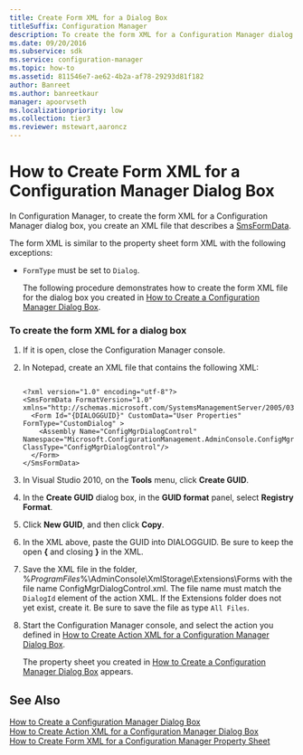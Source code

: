 ```yaml
---
title: Create Form XML for a Dialog Box
titleSuffix: Configuration Manager
description: To create the form XML for a Configuration Manager dialog box, you create an XML file that describes an SmsFormData.
ms.date: 09/20/2016
ms.subservice: sdk
ms.service: configuration-manager
ms.topic: how-to
ms.assetid: 811546e7-ae62-4b2a-af78-29293d81f182
author: Banreet
ms.author: banreetkaur
manager: apoorvseth
ms.localizationpriority: low
ms.collection: tier3
ms.reviewer: mstewart,aaroncz 
---
```

# How to Create Form XML for a Configuration Manager Dialog Box
In Configuration Manager, to create the form XML for a Configuration Manager dialog box, you create an XML file that describes a [SmsFormData](/previous-versions/system-center/developer/cc147304(v=msdn.10)).  

 The form XML is similar to the property sheet form XML with the following exceptions:  

- `FormType` must be set to `Dialog`.  

  The following procedure demonstrates how to create the form XML file for the dialog box you created in [How to Create a Configuration Manager Dialog Box](../../../../develop/core/servers/console/how-to-create-a-configuration-manager-dialog-box.md).  

### To create the form XML for a dialog box  

1.  If it is open, close the Configuration Manager console.  

2.  In Notepad, create an XML file that contains the following XML:  

    ```  

    <?xml version="1.0" encoding="utf-8"?>  
    <SmsFormData FormatVersion="1.0" xmlns="http://schemas.microsoft.com/SystemsManagementServer/2005/03/ConsoleFramework">  
      <Form Id="{DIALOGGUID}" CustomData="User Properties" FormType="CustomDialog" >  
        <Assembly Name="ConfigMgrDialogControl" Namespace="Microsoft.ConfigurationManagement.AdminConsole.ConfigMgrDialogBox" ClassType="ConfigMgrDialogControl"/>  
      </Form>  
    </SmsFormData>  
    ```  

3.  In Visual Studio 2010, on the **Tools** menu, click **Create GUID**.  

4.  In the **Create GUID** dialog box, in the **GUID format** panel, select **Registry Format**.  

5.  Click **New GUID**, and then click **Copy**.  

6.  In the XML above, paste the GUID into DIALOGGUID. Be sure to keep the open **{** and closing **}** in the XML.  

7.  Save the XML file in the folder, %*ProgramFiles*%\AdminConsole\XmlStorage\Extensions\Forms with the file name ConfigMgrDialogControl.xml. The file name must match the `DialogId` element of the action XML. If the Extensions folder does not yet exist, create it. Be sure to save the file as type `All Files`.  

8.  Start the Configuration Manager console, and select the action you defined in [How to Create Action XML for a Configuration Manager Dialog Box](../../../../develop/core/servers/console/how-to-create-action-xml-for-a-configuration-manager-dialog-box.md).  

     The property sheet you created in [How to Create a Configuration Manager Dialog Box](../../../../develop/core/servers/console/how-to-create-a-configuration-manager-dialog-box.md) appears.  

## See Also  
 [How to Create a Configuration Manager Dialog Box](../../../../develop/core/servers/console/how-to-create-a-configuration-manager-dialog-box.md)   
 [How to Create Action XML for a Configuration Manager Dialog Box](../../../../develop/core/servers/console/how-to-create-action-xml-for-a-configuration-manager-dialog-box.md)   
 [How to Create Form XML for a Configuration Manager Property Sheet](../../../../develop/core/servers/console/how-to-create-form-xml-for-a-configuration-manager-property-sheet.md)
